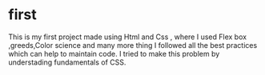 # first
This is my first project made using Html and Css , where I used Flex box ,greeds,Color science and many more thing
I followed all the best practices which can help to maintain code.
I tried to make this problem by understading fundamentals of CSS.

